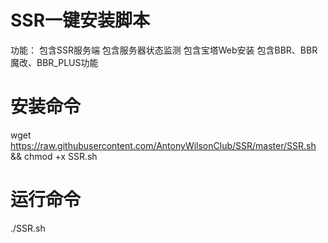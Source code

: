 # SSR一键安装脚本

 功能：
 包含SSR服务端
 包含服务器状态监测
 包含宝塔Web安装
 包含BBR、BBR魔改、BBR_PLUS功能

# 安装命令
 wget https://raw.githubusercontent.com/AntonyWilsonClub/SSR/master/SSR.sh && chmod +x SSR.sh
 
# 运行命令
 ./SSR.sh
